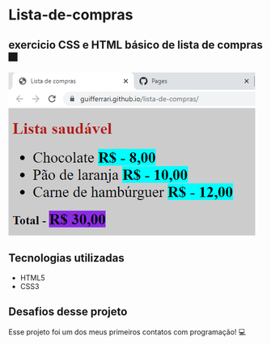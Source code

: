# Lista-de-compras

## exercicio CSS e HTML básico de lista de compras 🎆

[<img src="./lista-de-compras.png" alt="lista de compras básica">](https://guifferrari.github.io/lista-de-compras/)

## Tecnologias utilizadas
- HTML5
- CSS3

## Desafios desse projeto 
Esse projeto foi um dos meus primeiros contatos com programação! 💻 